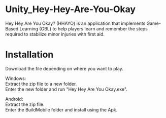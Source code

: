 # Unity_Hey-Hey-Are-You-Okay
Hey Hey Are You Okay? (HHAYO) is an application that implements Game-Based Learning (GBL) to help players learn and remember the steps required to stabilize minor injuries with first aid.

# Installation
Download the file depending on where you want to play.

Windows:  
Extract the zip file to a new folder.  
Enter the new folder and run "Hey Hey Are You Okay.exe".

Android:  
Extract the zip file.  
Enter the BuildMobile folder and install using the Apk.
